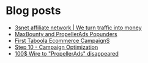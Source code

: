 # Blog posts
<!-- BLOG-POST-LIST:START -->
- [3snet affiliate network | We turn traffic into money](https://afflift.com/f/threads/3snet-affiliate-network-we-turn-traffic-into-money.1333/)
- [MaxBounty and PropellerAds Popunders](https://afflift.com/f/threads/maxbounty-and-propellerads-popunders.10320/)
- [First Taboola Ecommerce CampaignS](https://afflift.com/f/threads/first-taboola-ecommerce-campaigns.10375/)
- [Step 10 - Campaign Optimization](https://afflift.com/f/threads/step-10-campaign-optimization.7481/)
- [100$ Wire to &quot;PropellerAds&quot; disappeared](https://afflift.com/f/threads/100-wire-to-propellerads-disappeared.10244/)
<!-- BLOG-POST-LIST:END -->
